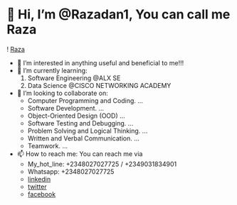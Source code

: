# 👋 Hi, I’m @Razadan1, You can call me **Raza**
! [Raza](https://scontent.flos3-2.fna.fbcdn.net/v/t39.30808-6/347638212_787516626294912_620573927352942582_n.png?stp=dst-png_p640x640&_nc_cat=104&cb=99be929b-59f725be&ccb=1-7&_nc_sid=e3f864&_nc_ohc=kZzUr5IB9Z4AX-6IPYU&_nc_ht=scontent.flos3-2.fna&oh=00_AfDHHLWZZgnEvnd30zopP6_E5rF8UGmh32vAx--Nb0yu3Q&oe=64D2D513)
- 👀 I’m interested in anything useful and beneficial to me!!!
- 🌱 I’m currently learning:
    1. Software Engineering @ALX SE
    2. Data Science @CISCO NETWORKING ACADEMY
- 💞️ I’m looking to collaborate on:
    -  Computer Programming and Coding. ...
    - Software Development. ...
    - Object-Oriented Design (OOD) ...
    - Software Testing and Debugging. ...
    - Problem Solving and Logical Thinking. ...
    - Written and Verbal Communication. ...
    - Teamwork. ...
- 📫 How to reach me: You can reach me via
    - My_hot_line: +2348027027725 / +2349031834901
    - Whatsapp:    +2348027027725
    - [linkedin](https://www.linkedin.com/in/ahmadraza-danmole-62202122a/)
    - [twitter](https://twitter.com/Razadan1)
    - [facebook](https://www.facebook.com/danmole.omomayowa?_rdc=1&_rdr)
<!---
Razadan1/Razadan1 is a ✨ special ✨ repository because its `README.md` (this file) appears on your GitHub profile.
You can click the Preview link to take a look at your changes.
--->

